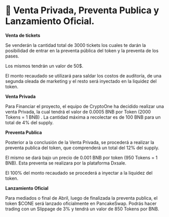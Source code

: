 # 🚀 Venta Privada, Preventa Publica y Lanzamiento Oficial.

**Venta de tickets**

Se venderán la cantidad total de 3000 tickets los cuales te darán la posibilidad de entrar en la preventa pública del token y la preventa de los pases.

Los mismos tendrán un valor de 50$.

El monto recaudado se utilizará para saldar los costos de auditoría, de una segunda oleada de marketing y el resto será inyectado en la liquidez del token.

**Venta Privada**

Para Financiar el proyecto, el equipo de CryptoOne ha decidido realizar una venta Privada, la cual tendrá el valor de 0.0005 BNB por Token (2000 Tokens = 1 BNB) . La cantidad máxima a recolectar es de 100 BNB para un total de 4% del supply.

**Preventa Publica**

Posterior a la conclusión de la Venta Privada, se procederá a realizar la preventa publica del token, que comprenderá un total del 12% del supply.

El mismo se dará bajo un precio de 0.001 BNB por token (950 Tokens = 1 BNB). Esta preventa se realizara por la plataforma Dxsale.

El 100% del monto recaudado se procederá a inyectar a la liquidez del token.

**Lanzamiento Oficial**

Para mediados o final de Abril, luego de finalizada la preventa publica, el token $CONE será lanzado oficialmente en PancakeSwap. Podrás hacer trading con un Slippage de 3% y tendrá un valor de 850 Tokens por BNB.
